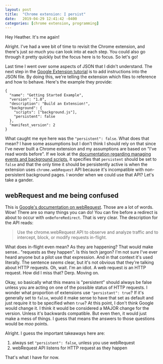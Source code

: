 ```yaml
---
layout: post
title:  "Chrome extension: I persist"
date:   2019-04-29 12:41:42 -0400
categories: [chrome extension, programming]
---
```


Hey Heather. It's me again!

Alright. I've had a wee bit of time to revisit the Chrome extension, and there's
just *so much* you can look into at each step. You could also go through it
pretty quickly but the focus here is to focus. So let's go!

Last time I went over some aspects of JSON that I didn't understand. The next
step in the [Google Extension tutorial][google-tutorial] is to add instructions
into the JSON file. By doing this, we're telling the extension which files to
reference and how to behave. Here's the example they provide:

```
{
  "name": "Getting Started Example",
  "version": "1.0",
  "description": "Build an Extension!",
  "background": {
    "scripts": ["background.js"],
    "persistent": false
  },
  "manifest_version": 2
}
```

What caught me eye here was the `"persistent": false`. What does that mean? I
have some assumptions but I don't think I should rely on that since I've never
built a Chrome extension and my assumptions are based on "I've read words
before". If we look at the [documentation regarding managing events and
background scripts][google-background], it specifies that `persistent` should be
set to `false` and that the only time it should be persistently active is when
the extension uses `chrome.webRequest` API because it's incompatible with
non-persistent background pages. I wonder when we could use that API? Let's take
a gander.

## webRequest and me being confused

This is [Google's documentation on webRequest][google-webRequest]. Those are a
lot of words. Wow! There are so many things you can do! You can fire before a
redirect is about to occur with `onBeforeRedirect`. That is very clear. The
description for the API reads:

> Use the chrome.webRequest API to observe and analyze traffic and to intercept,
> block, or modify requests in-flight.

What does in-flight even mean? As they are happening? That would make sense..
"requests as they happen". Is this tech jargon? I'm not sure I've ever heard
anyone but a pilot use that expression. And in that context it's used literally.
The sentence *seems* clear, but it's not obvious that they're talking about HTTP
requests. Oh, wait. I'm an idiot. A web request *is* an HTTP request. How did I
miss that? Derp. Moving on. 

Okay, so basically what this means is "persistent" should always be false unless
you are acting on one of the possible status of HTTP requests. I wonder what
proportion of extensions use `"persistant": true`? If it's generally set to
`false`, would it make sense to have that set as default and just require it to
be specified when `true`? At this point, I don't think Google would change it. I
think it would be considered a MAJOR change for the version. Unless it's
backwards compatible. But even then, it would just make a mess of things. I
guess that means the answers to those questions would be *moo* points.

Alright. I guess the important takeaways here are: 
1. always set `"persistent": false`, unless you use webRequest
2. webRequest API listens for HTTP request as they happen

That's what I have for now.

[google-tutorial]: https://developer.chrome.com/extensions/getstarted
[google-background]: https://developer.chrome.com/extensions/background_pages
[google-webRequest]: https://developer.chrome.com/extensions/webRequest
